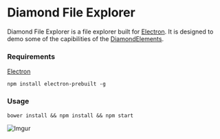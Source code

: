 # Diamond File Explorer
Diamond File Explorer is a file explorer built for [Electron](http://electron.atom.io/). It is designed to demo some of the capibilities of the [DiamondElements](https://github.com/DiamondElements).

### Requirements
[Electron](https://github.com/atom/electron)
```
npm install electron-prebuilt -g
```

### Usage
```
bower install && npm install && npm start
```


![Imgur](http://i.imgur.com/BaV6nHM.png)
